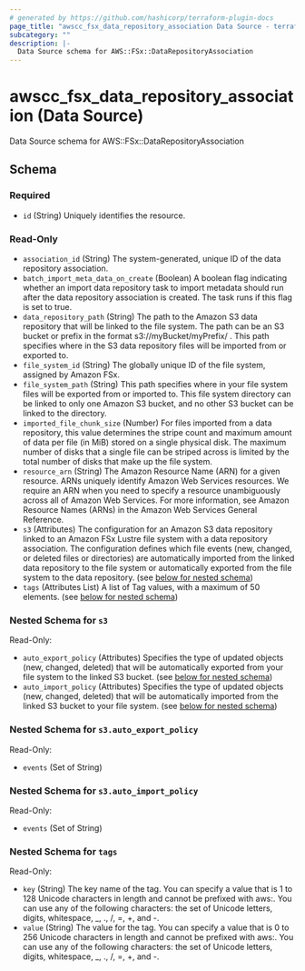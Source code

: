 ```yaml
---
# generated by https://github.com/hashicorp/terraform-plugin-docs
page_title: "awscc_fsx_data_repository_association Data Source - terraform-provider-awscc"
subcategory: ""
description: |-
  Data Source schema for AWS::FSx::DataRepositoryAssociation
---
```


# awscc_fsx_data_repository_association (Data Source)

Data Source schema for AWS::FSx::DataRepositoryAssociation



<!-- schema generated by tfplugindocs -->
## Schema

### Required

- `id` (String) Uniquely identifies the resource.

### Read-Only

- `association_id` (String) The system-generated, unique ID of the data repository association.
- `batch_import_meta_data_on_create` (Boolean) A boolean flag indicating whether an import data repository task to import metadata should run after the data repository association is created. The task runs if this flag is set to true.
- `data_repository_path` (String) The path to the Amazon S3 data repository that will be linked to the file system. The path can be an S3 bucket or prefix in the format s3://myBucket/myPrefix/ . This path specifies where in the S3 data repository files will be imported from or exported to.
- `file_system_id` (String) The globally unique ID of the file system, assigned by Amazon FSx.
- `file_system_path` (String) This path specifies where in your file system files will be exported from or imported to. This file system directory can be linked to only one Amazon S3 bucket, and no other S3 bucket can be linked to the directory.
- `imported_file_chunk_size` (Number) For files imported from a data repository, this value determines the stripe count and maximum amount of data per file (in MiB) stored on a single physical disk. The maximum number of disks that a single file can be striped across is limited by the total number of disks that make up the file system.
- `resource_arn` (String) The Amazon Resource Name (ARN) for a given resource. ARNs uniquely identify Amazon Web Services resources. We require an ARN when you need to specify a resource unambiguously across all of Amazon Web Services. For more information, see Amazon Resource Names (ARNs) in the Amazon Web Services General Reference.
- `s3` (Attributes) The configuration for an Amazon S3 data repository linked to an Amazon FSx Lustre file system with a data repository association. The configuration defines which file events (new, changed, or deleted files or directories) are automatically imported from the linked data repository to the file system or automatically exported from the file system to the data repository. (see [below for nested schema](#nestedatt--s3))
- `tags` (Attributes List) A list of Tag values, with a maximum of 50 elements. (see [below for nested schema](#nestedatt--tags))

<a id="nestedatt--s3"></a>
### Nested Schema for `s3`

Read-Only:

- `auto_export_policy` (Attributes) Specifies the type of updated objects (new, changed, deleted) that will be automatically exported from your file system to the linked S3 bucket. (see [below for nested schema](#nestedatt--s3--auto_export_policy))
- `auto_import_policy` (Attributes) Specifies the type of updated objects (new, changed, deleted) that will be automatically imported from the linked S3 bucket to your file system. (see [below for nested schema](#nestedatt--s3--auto_import_policy))

<a id="nestedatt--s3--auto_export_policy"></a>
### Nested Schema for `s3.auto_export_policy`

Read-Only:

- `events` (Set of String)


<a id="nestedatt--s3--auto_import_policy"></a>
### Nested Schema for `s3.auto_import_policy`

Read-Only:

- `events` (Set of String)



<a id="nestedatt--tags"></a>
### Nested Schema for `tags`

Read-Only:

- `key` (String) The key name of the tag. You can specify a value that is 1 to 128 Unicode characters in length and cannot be prefixed with aws:. You can use any of the following characters: the set of Unicode letters, digits, whitespace, _, ., /, =, +, and -.
- `value` (String) The value for the tag. You can specify a value that is 0 to 256 Unicode characters in length and cannot be prefixed with aws:. You can use any of the following characters: the set of Unicode letters, digits, whitespace, _, ., /, =, +, and -.


